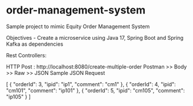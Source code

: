 # order-management-system
Sample project to mimic Equity Order Management System 

Objectives 
	- Create a microservice using Java 17, Spring Boot and Spring Kafka as dependencies


Rest Controllers:

HTTP Post : http://localhost:8080/create-multiple-order
Postman >> Body >> Raw >> JSON 
Sample JSON Request

[
{
"orderId": 3,
"ipid": "ip1",
"comment": "cm1"
},
{
"orderId": 4,
"ipid": "cm101",
"comment": "ip101"
},
{
"orderId": 5,
"ipid": "cm105",
"comment": "ip105"
}
]

